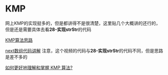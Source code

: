 # KMP

网上KMP的实现挺多的，但是都讲得不是很清楚，这里贴几个大概讲的还行的，但是还是需要具体去看**28-实现strStr**的代码

[KMP算法思路](https://programmercarl.com/0028.%E5%AE%9E%E7%8E%B0strStr.html)

[next数组代码讲解](https://www.bilibili.com/video/BV16X4y137qw?spm_id_from=333.880.my_history.page.click) 注意，这个视频的代码与**28-实现strStr**的代码不同，但是思路是差不多的

[如何更好地理解和掌握 KMP 算法?](https://www.zhihu.com/question/21923021)
